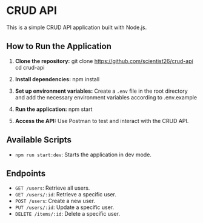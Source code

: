 # CRUD API

This is a simple CRUD API application built with Node.js.

## How to Run the Application

1. **Clone the repository:**
   git clone https://github.com/scientist26/crud-api
   cd crud-api

2. **Install dependencies:**
   npm install

3. **Set up environment variables:**
   Create a `.env` file in the root directory and add the necessary environment variables according to .env.example

4. **Run the application:**
   npm start

5. **Access the API:**
   Use Postman to test and interact with the CRUD API.

## Available Scripts

- `npm run start:dev`: Starts the application in dev mode.

## Endpoints

- `GET /users`: Retrieve all users.
- `GET /users/:id`: Retrieve a specific user.
- `POST /users`: Create a new user.
- `PUT /users/:id`: Update a specific user.
- `DELETE /items/:id`: Delete a specific user.
